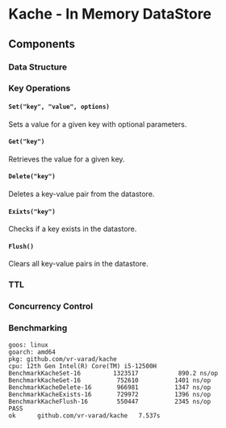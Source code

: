 # Kache - In Memory DataStore

## Components

### Data Structure


### Key Operations

#### `Set("key", "value", options)`

Sets a value for a given key with optional parameters.

#### `Get("key")`

Retrieves the value for a given key.

#### `Delete("key")`

Deletes a key-value pair from the datastore.

#### `Exixts("key")`

Checks if a key exists in the datastore.

#### `Flush()`

Clears all key-value pairs in the datastore.

### TTL

### Concurrency Control

### Benchmarking

```
goos: linux
goarch: amd64
pkg: github.com/vr-varad/kache
cpu: 12th Gen Intel(R) Core(TM) i5-12500H
BenchmarkKacheSet-16       	 1323517	       890.2 ns/op
BenchmarkKacheGet-16       	  752610	      1401 ns/op
BenchmarkKacheDelete-16    	  966981	      1347 ns/op
BenchmarkKacheExists-16    	  729972	      1396 ns/op
BenchmarkKacheFlush-16     	  550447	      2345 ns/op
PASS
ok  	github.com/vr-varad/kache	7.537s
```
